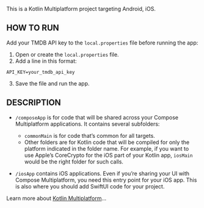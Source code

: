 This is a Kotlin Multiplatform project targeting Android, iOS.

## HOW TO RUN

Add your TMDB API key to the `local.properties` file before running the app:

1. Open or create the `local.properties` file.
2. Add a line in this format:
```
API_KEY=your_tmdb_api_key
```
3. Save the file and run the app.

## DESCRIPTION

* `/composeApp` is for code that will be shared across your Compose Multiplatform applications.
  It contains several subfolders:
  - `commonMain` is for code that’s common for all targets.
  - Other folders are for Kotlin code that will be compiled for only the platform indicated in the folder name.
    For example, if you want to use Apple’s CoreCrypto for the iOS part of your Kotlin app,
    `iosMain` would be the right folder for such calls.

* `/iosApp` contains iOS applications. Even if you’re sharing your UI with Compose Multiplatform, 
  you need this entry point for your iOS app. This is also where you should add SwiftUI code for your project.


Learn more about [Kotlin Multiplatform](https://www.jetbrains.com/help/kotlin-multiplatform-dev/get-started.html)…
